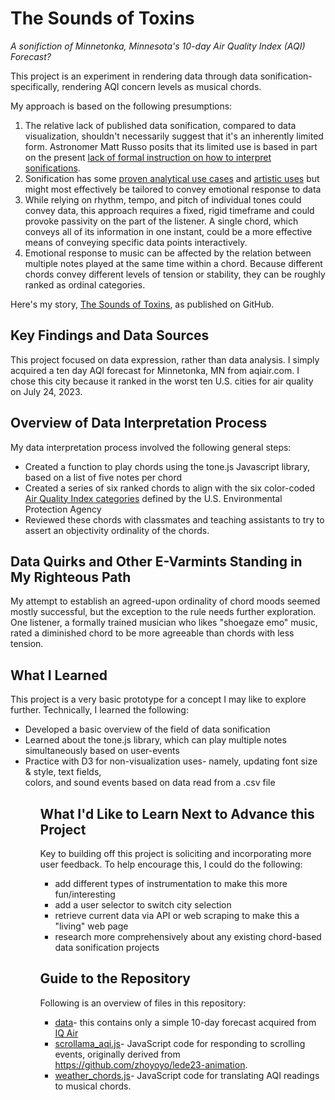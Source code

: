 # The Sounds of Toxins
_A sonifiction of Minnetonka, Minnesota's 10-day Air Quality Index (AQI) Forecast?_

This project is an experiment in rendering data through data sonification- specifically, rendering AQI concern levels as musical chords.

My approach is based on the following presumptions:
<ol>
<li>The relative lack of published data sonification, compared to data visualization, shouldn't necessarily suggest that it's an inherently limited form. Astronomer Matt Russo posits that its limited use is based in part on the present <a href="https://open.spotify.com/episode/6FgEpVFqtecHZS9Z0Sj8r0?si=6ReoipyKSDW0RpwXMFDpkw
" target="_blank">lack of formal instruction on how to interpret sonifications</a>.
<li>Sonification has some <a href="https://open.spotify.com/episode/6FgEpVFqtecHZS9Z0Sj8r0?si=6ReoipyKSDW0RpwXMFDpkw
" target="_blank">proven analytical use cases</a> and <a href="https://www.loudnumbers.net/" target="_blank">artistic uses</a> but might most effectively be tailored to convey emotional response to data
<li>While relying on rhythm, tempo, and pitch of individual tones could convey data, this approach requires a fixed, rigid timeframe and could provoke passivity on the part of the listener. A single chord, which conveys all of its information in one instant, could be a more effective means of conveying specific data points interactively.
<li>Emotional response to music can be affected by the relation between multiple notes played at the same time within a chord. Because different chords convey different levels of tension or stability, they can be roughly ranked as ordinal categories.
</ol> 

Here's my story, [The Sounds of Toxins](https://reliablerascal.github.io/sounds-of-toxins/), as published on GitHub.

## Key Findings and Data Sources
This project focused on data expression, rather than data analysis. I simply acquired a ten day AQI forecast for Minnetonka, MN from aqiair.com. I chose this city because it ranked in the worst ten U.S. cities for air quality on July 24, 2023.
<!---<ul>
<li>
</ul>--->

<!---## Data sources
|Data Source|Description|
|---|---|
|[AllTrails](https://alltrails.com)|This free app allows you to create path maps or record them live based on live walking, and then export these maps as GPX files. Because I have no reliable means of controlling my walking pace, I chose to focus on created path maps rather than live walk maps. I excluded walk time as a variable.|
|[Google Earth](https://earth.google.com)|Regardless of whether I walked or recorded my map, AllTrails (and Strava) introduced errors in measuring the altitude of Riverside at sites of bridges over Trinity Cemetery(155th street) and Riverside Viaduct (136th to 129th Street). Google Earth allows lookup of actual height based on pointing and clicking on satellite images.|
--->

## Overview of Data Interpretation Process<!---Data Analysis Process--->
My data interpretation process involved the following general steps:
* Created a function to play chords using the tone.js Javascript library, based on a list of five notes per chord
* Created a series of six ranked chords to align with the six color-coded <a href="https://www.airnow.gov/aqi/aqi-basics/" target="_blank">Air Quality Index categories</a> defined by the U.S. Environmental Protection Agency
* Reviewed these chords with classmates and teaching assistants to try to assert an objectivity ordinality of the chords.

## Data Quirks and Other E-Varmints Standing in My Righteous Path
My attempt to establish an agreed-upon ordinality of chord moods seemed mostly successful, but the exception to the rule needs further exploration. One listener, a formally trained musician who likes "shoegaze emo" music, rated a diminished chord to be more agreeable than chords with less tension.

## What I Learned
This project is a very basic prototype for a concept I may like to explore further. Technically, I learned the following:
<ul>
<li>Developed a basic overview of the field of data sonification
<li>Learned about the tone.js library, which can play multiple notes simultaneously based on user-events
<li>Practice with D3 for non-visualization uses- namely, updating font size & style, text fields, <div> colors, and sound events based on data read from a .csv file
<ul>

## What I'd Like to Learn Next to Advance this Project
Key to building off this project is soliciting and incorporating more user feedback. To help encourage this, I could do the following:
<ul>
<li>add different types of instrumentation to make this more fun/interesting
<li>add a user selector to switch city selection
<li>retrieve current data via API or web scraping to make this a "living" web page
<li>research more comprehensively about any existing chord-based data sonification projects
</ul>

## Guide to the Repository
Following is an overview of files in this repository:
<!---* [source_data](source/data/)- includes only my own manually-entered lookup table for CTA stations--->
<!---* [Jupyter Notebooks](notebooks)- six notebooks following through the data analysis steps from path development to calculating effort--->
* [data](data/)- this contains only a simple 10-day forecast acquired from [IQ Air](https://iqair.com)
* [scrollama_aqi.js](scrollama_aqi.js)- JavaScript code for responding to scrolling events, originally derived from https://github.com/zhoyoyo/lede23-animation. 
* [weather_chords.js](weather_chords.js)- JavaScript code for translating AQI readings to musical chords. 

<!---* [results](results/)- results of data analysis--->
<!---* [images](images/)- pictures and graphs supporting this story--->

